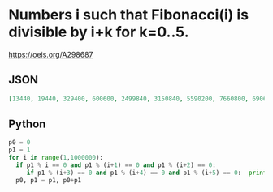 # Numbers i such that Fibonacci\(i\) is divisible by i\+k for k\=0\.\.5\.
https://oeis.org/A298687
## JSON
```JSON
[13440, 19440, 329400, 600600, 2499840, 3150840, 5590200, 7660800, 69069000, 83980800, 96049800, 98385840, 175472640, 179663400, 237484800, 320498640, 330663600, 375396840, 404351640, 406380240, 429660000, 437940000, 505234800, 574585200, 635980800]
```
## Python
```Python
p0 = 0
p1 = 1
for i in range(1,1000000):
  if p1 % i == 0 and p1 % (i+1) == 0 and p1 % (i+2) == 0:
     if p1 % (i+3) == 0 and p1 % (i+4) == 0 and p1 % (i+5) == 0:  print i
  p0, p1 = p1, p0+p1
```
